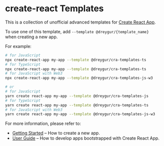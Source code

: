 # create-react Templates

This is a collection of unofficial advanced templates for [Create React App](https://github.com/facebook/create-react-app).

To use one of this template, add `--template @dreygur/{template_name}` when creating a new app.

For example:

```sh
# for JavaScript
npx create-react-app my-app --template @dreygur/cra-templates-ts
# for TypeScript
npx create-react-app my-app --template @dreygur/cra-templates-ts
# for JavaScript with Web3
npx create-react-app my-app --template @dreygur/cra-templates-js-w3

# or
# for JavaScript
yarn create react-app my-app --template @dreygur/cra-templates-js
# for TypeScript
yarn create react-app my-app --template @dreygur/cra-templates-ts
# for JavaScript with Web3
yarn create react-app my-app --template @dreygur/cra-templates-js-w3
```

For more information, please refer to:

- [Getting Started](https://create-react-app.dev/docs/getting-started) – How to create a new app.
- [User Guide](https://create-react-app.dev) – How to develop apps bootstrapped with Create React App.
